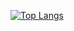 [![Top Langs](https://github-readme-stats.vercel.app/api/top-langs/?username=BreezeBM&hide=css,html)](https://github.com/anuraghazra/github-readme-stats)
